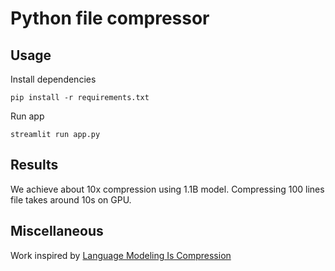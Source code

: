 # Python file compressor

## Usage

Install dependencies
```
pip install -r requirements.txt
```
Run app
```
streamlit run app.py
```

## Results

We achieve about 10x compression using 1.1B model. Compressing 100 lines file takes around 10s on GPU.

## Miscellaneous

Work inspired by [Language Modeling Is Compression](https://aps.arxiv.org/abs/2309.10668)
